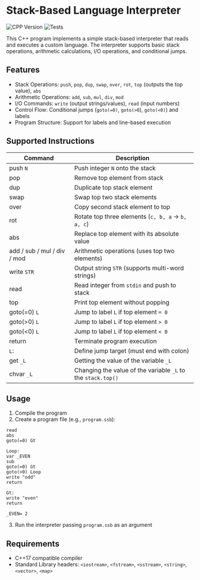 # Stack-Based Language Interpreter
![CPP Version](https://img.shields.io/badge/C++-17%2B-blue)
![Tests](https://img.shields.io/badge/tests-passing-brightgreen)

This C++ program implements a simple stack-based interpreter that reads and executes a custom language. The interpreter supports basic stack operations, arithmetic calculations, I/O operations, and conditional jumps.

## Features
* Stack Operations: `push`, `pop`, `dup`, `swap`, `over`, `rot`, `top` (outputs the top value), `abs`
* Arithmetic Operations: `add`, `sub`, `mul`, `div`, `mod`
* I/O Commands: `write` (output strings/values), `read` (input numbers)
* Control Flow: Conditional jumps (`goto(=0)`, `goto(>0`), `goto(<0)`) and labels
* Program Structure: Support for labels and line-based execution

## Supported Instructions
| **Command**                 | **Description**                                              |
|-----------------------------|--------------------------------------------------------------|
| push `N`                    | Push integer `N` onto the stack                              |
| pop	                        | Remove top element from stack                                |
| dup	                        | Duplicate top stack element                                  |
| swap	                       | Swap top two stack elements                                  |
| over	                       | Copy second stack element to top                             |
| rot	                        | Rotate top three elements (`c, b, a` → `b, a, c`)            |
| abs	                        | Replace top element with its absolute value                  |
| add / sub / mul / div / mod | Arithmetic operations (uses top two elements)                |
| write `STR`	                | Output string `STR` (supports multi-word strings)            |
| read	                       | Read integer from `stdin` and push to stack                  |
| top	                        | Print top element without popping                            |
| goto(=0) `L`                | Jump to label `L` if top element `= 0`                       |
| goto(>0) `L`                | Jump to label `L` if top element `> 0`                       |
| goto(<0) `L`                | Jump to label `L` if top element `< 0`                       |
| return	                     | Terminate program execution                                  |
| `L`:	                     | Define jump target (must end with colon)                     |
| get `_L`                    | Getting the value of the variable `_L`                       |
| chvar `_L`                  | Changing the value of the variable `_L` to the `stack.top()` |

## Usage
1. Compile the program
2. Create a program file (e.g., `program.ssb`):
```ssb
read
abs
goto(=0) Gt

Loop:
var _EVEN
sub
goto(=0) Gt
goto(>0) Loop
write "odd"
return

Gt:
write "even"
return

_EVEN= 2
```
3. Run the interpreter passing `program.ssb` as an argument

## Requirements
* C++17 compatible compiler
* Standard Library headers: `<iostream>`, `<fstream>`, `<sstream>`, `<string>`, `<vector>`, `<map>`